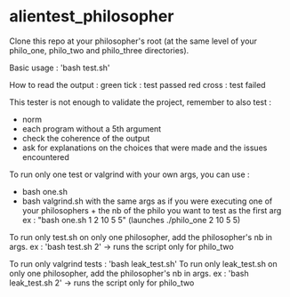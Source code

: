 # alientest_philosopher

Clone this repo at your philosopher's root (at the same level of your philo_one, philo_two and philo_three directories).

Basic usage : 'bash test.sh'

How to read the output : 
	green tick : test passed
	red cross : test failed

This tester is not enough to validate the project, remember to also test :
- norm
- each program without a 5th argument
- check the coherence of the output
- ask for explanations on the choices that were made and the issues encountered

To run only one test or valgrind with your own args, you can use :
- bash one.sh 
- bash valgrind.sh
with the same args as if you were executing one of your philosophers + the nb of the philo you want to test as the first arg
ex : "bash one.sh 1 2 10 5 5" (launches ./philo_one 2 10 5 5)

To run only test.sh on only one philosopher, add the philosopher's nb in args.
ex : 'bash test.sh 2' -> runs the script only for philo_two

To run only valgrind tests : 'bash leak_test.sh'
To run only leak_test.sh on only one philosopher, add the philosopher's nb in args.
ex : 'bash leak_test.sh 2' -> runs the script only for philo_two
